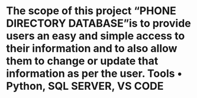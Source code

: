 
#  The scope of this project “PHONE DIRECTORY DATABASE”is to provide users an easy and simple access to their information and to also allow them to change or update that information as per the user. Tools •	Python, SQL SERVER, VS CODE

